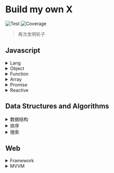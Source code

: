 # Build my own X

![Test](https://github.com/gouflv/build-my-own-x/workflows/Test/badge.svg)
![Coverage](https://img.shields.io/codecov/c/github/gouflv/build-my-own-x)

> 再次发明轮子

## Javascript

<details>

<summary>Lang</summary>

<p>

- [is](src/javascript/lang/is)
    
    > _[JavaScript 基础之数据类型和检测](src/javascript/lang/is/types.md)_
    
    > _[JavaScript 基础之类型转化](src/javascript/lang/is/type-conversion.md)_

- [clone](src/javascript/lang/clone) / [cloneDeep](src/javascript/lang/clone)
  
    > _[JavaScript 基础之拷贝/深拷贝, 解决循环引用](src/javascript/lang/clone/README.md)_
  
- [isEqual](src/javascript/lang/isEqual)

    > _[JavaScript 基础之数据相等性判断](src/javascript/lang/isEqual/README.md)_

- [isEqualDeep](src/javascript/lang/isEqualDeep)

- [typeOf](src/javascript/lang/typeof)

</p>

</details>

<details>

<summary>Object</summary>

<p>

- [assign](src/javascript/object/assign)
- [defaults](src/javascript/object/defaults)
- [keys](src/javascript/object/keys)
- [keysIn](src/javascript/object/keysIn)
- [values](src/javascript/object/values)
- [get](src/javascript/object/get)
  
  > _[pathParser](src/javascript/_/pathParser)_ 词法解析 accessor-style 字符串

- [pick](src/javascript/object/pick)

</p>

</details>

<details>

<summary>Function</summary>

<p>

- [partial](src/javascript/function/partial)
- [curry (with placeholder)](src/javascript/function/curry)
- [compose](src/javascript/function/compose)
- [memo](src/javascript/function/memo)
- [flow](src/javascript/function/flow)
- [bind](src/javascript/function/bind)
  
  > [JavaScript 基础之 bind 方法模拟](src/javascript/function/bind/README.md)  

- [apply / call](src/javascript/function/apply)
- [debounce](src/javascript/function/debounce)
- [throttle](src/javascript/function/throttle)

</p>

</details>

<details>

<summary>Array</summary>

<p>

- [flatten](src/javascript/array/flatten)
- [reduce](src/javascript/array/reduce)
- [reduceRight](src/javascript/array/reduceRight)
- [shuffle](src/javascript/array/shuffle)

</p>

</details>

<details>

<summary>Promise</summary>

<p>

- [promise](src/javascript/promise/promise)
- [sequence](src/javascript/promise/sequence)
- [parallel](src/javascript/promise/parallel)
- [all](src/javascript/promise/all)
- [any](src/javascript/promise/any)
- [race](src/javascript/promise/race)

</p>

</details>

<details>

<summary>Reactive</summary>

<p>

- [single-object-observer](src/javascript/proxy/single-observer)

  > _[响应式数据最简实现](src/javascript/proxy/single-observer/README.md)_

- [reactive](src/javascript/proxy/reactive)
  / [effect](src/javascript/proxy/effect)

  > _参考 [@vue/reactivity]() 和 [observer-util](https://github.com/nx-js/observer-util) 的实现_

</p>

</details>

## Data Structures and Algorithms

<details>

<summary>数据结构</summary>

<p>

- [stack](src/data-structure/stack)
- [queue](src/data-structure/queue)
- [priority-queue](src/data-structure/priority-queue)
- [linked-list](src/data-structure/linked-list)
- [hash-table](src/data-structure/hash-table)
- [binary-search-tree](src/data-structure/tree/binary-search-tree)
- [heap](src/data-structure/tree/heap)
- [trie](src/data-structure/tree/trie)
- [graph](src/data-structure/graph)

</p>

</details>

<details>

<summary>排序</summary>

<p>

- [bubble](src/algorithms/sort/bubble.ts)
- [select](src/algorithms/sort/select.ts)
- [insertion](src/algorithms/sort/insertion.ts)
- [merge](src/algorithms/sort/merge.ts)
- [quick](src/algorithms/sort/quick.ts)
- [heap](src/algorithms/sort/heap.ts)

</p>

</details>

<details>

<summary>搜索</summary>

<p>

- [binary-search](src/algorithms/binary-search)

</p>

</details>

## Web

<details>

<summary>Framework</summary>

<p>

- [axios-ts](src/framework/axios-ts)

</p>

</details>

<details>

<summary>MVVM</summary>

<p>

- [virtual-dom](src/web/virtual-dom)

</p>
</details>
